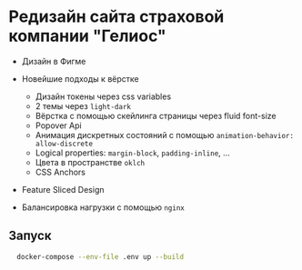 # Редизайн сайта страховой компании "Гелиос"

- Дизайн в Фигме
- Новейшие подходы к вёрстке
  - Дизайн токены через css variables
  - 2 темы через `light-dark`
  - Вёрстка с помощью скейлинга страницы через fluid font-size
  - Popover Api
  - Анимация дискретных состояний с помощью `animation-behavior: allow-discrete`
  - Logical properties: `margin-block`, `padding-inline`, ...  
  - Цвета в пространстве `oklch`
  - CSS Anchors

- Feature Sliced Design
- Балансировка нагрузки с помощью `nginx`


## Запуск

```bash
  docker-compose --env-file .env up --build
```